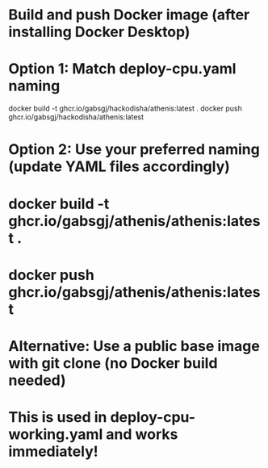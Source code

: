 # Build and push Docker image (after installing Docker Desktop)

# Option 1: Match deploy-cpu.yaml naming
docker build -t ghcr.io/gabsgj/hackodisha/athenis:latest .
docker push ghcr.io/gabsgj/hackodisha/athenis:latest

# Option 2: Use your preferred naming (update YAML files accordingly)
# docker build -t ghcr.io/gabsgj/athenis/athenis:latest .
# docker push ghcr.io/gabsgj/athenis/athenis:latest

# Alternative: Use a public base image with git clone (no Docker build needed)
# This is used in deploy-cpu-working.yaml and works immediately!
